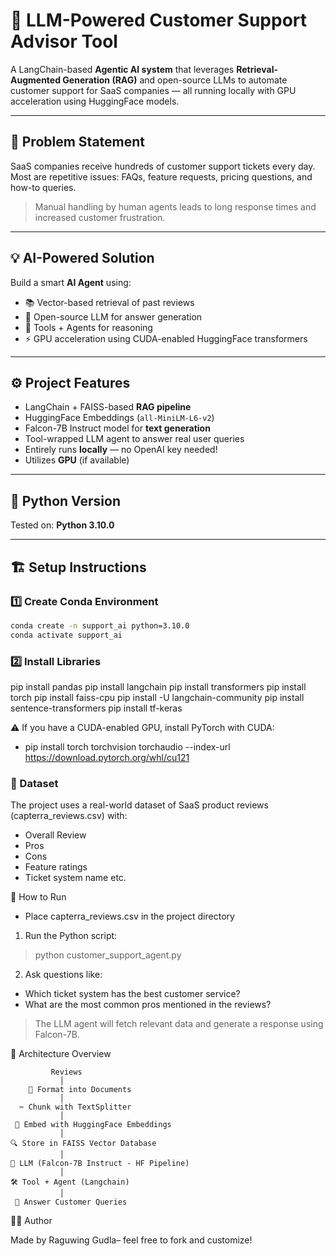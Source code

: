 # 🤖 LLM-Powered Customer Support Advisor Tool

A LangChain-based **Agentic AI system** that leverages **Retrieval-Augmented Generation (RAG)** and open-source LLMs to automate customer support for SaaS companies — all running locally with GPU acceleration using HuggingFace models.

---

## 📌 Problem Statement

SaaS companies receive hundreds of customer support tickets every day. Most are repetitive issues: FAQs, feature requests, pricing questions, and how-to queries.

> Manual handling by human agents leads to long response times and increased customer frustration.

---

## 💡 AI-Powered Solution

Build a smart **AI Agent** using:
- 📚 Vector-based retrieval of past reviews
- 🧠 Open-source LLM for answer generation
- 🧰 Tools + Agents for reasoning
- ⚡ GPU acceleration using CUDA-enabled HuggingFace transformers

---

## ⚙️ Project Features

- LangChain + FAISS-based **RAG pipeline**
- HuggingFace Embeddings (`all-MiniLM-L6-v2`)
- Falcon-7B Instruct model for **text generation**
- Tool-wrapped LLM agent to answer real user queries
- Entirely runs **locally** — no OpenAI key needed!
- Utilizes **GPU** (if available)

---

## 🐍 Python Version

Tested on: **Python 3.10.0**

---

## 🏗️ Setup Instructions

### 1️⃣ Create Conda Environment

```bash
conda create -n support_ai python=3.10.0
conda activate support_ai
```

### 2️⃣ Install Libraries
pip install pandas
pip install langchain
pip install transformers
pip install torch
pip install faiss-cpu
pip install -U langchain-community
pip install sentence-transformers
pip install tf-keras

⚠️ If you have a CUDA-enabled GPU, install PyTorch with CUDA: 

* pip install torch torchvision torchaudio --index-url https://download.pytorch.org/whl/cu121

### 📂 Dataset
The project uses a real-world dataset of SaaS product reviews (capterra_reviews.csv) with:
* Overall Review
* Pros
* Cons
* Feature ratings
* Ticket system name etc.

🚀 How to Run
* Place capterra_reviews.csv in the project directory

1. Run the Python script:
> python customer_support_agent.py

2. Ask questions like:
- Which ticket system has the best customer service?
- What are the most common pros mentioned in the reviews?

> The LLM agent will fetch relevant data and generate a response using Falcon-7B.


🧠 Architecture Overview

             Reviews   
               │
        📄 Format into Documents
               │
      ✂️ Chunk with TextSplitter
               │
     📌 Embed with HuggingFace Embeddings
               │
    🔍 Store in FAISS Vector Database
               │
    🧠 LLM (Falcon-7B Instruct - HF Pipeline)
               │
    🛠️ Tool + Agent (Langchain)
               │
     🤖 Answer Customer Queries

👨‍💻 Author

Made by Raguwing Gudla– feel free to fork and customize!
